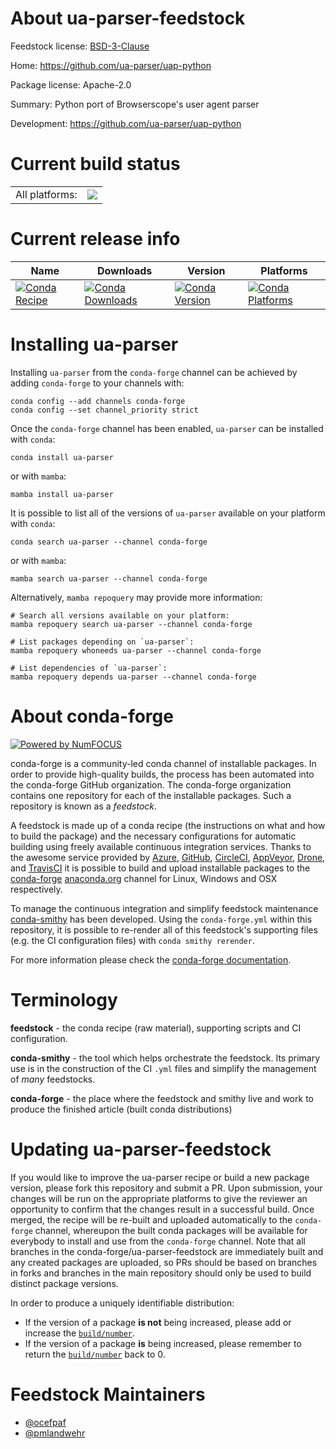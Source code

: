 About ua-parser-feedstock
=========================

Feedstock license: [BSD-3-Clause](https://github.com/conda-forge/ua-parser-feedstock/blob/main/LICENSE.txt)

Home: https://github.com/ua-parser/uap-python

Package license: Apache-2.0

Summary: Python port of Browserscope's user agent parser

Development: https://github.com/ua-parser/uap-python

Current build status
====================


<table><tr><td>All platforms:</td>
    <td>
      <a href="https://dev.azure.com/conda-forge/feedstock-builds/_build/latest?definitionId=4797&branchName=main">
        <img src="https://dev.azure.com/conda-forge/feedstock-builds/_apis/build/status/ua-parser-feedstock?branchName=main">
      </a>
    </td>
  </tr>
</table>

Current release info
====================

| Name | Downloads | Version | Platforms |
| --- | --- | --- | --- |
| [![Conda Recipe](https://img.shields.io/badge/recipe-ua--parser-green.svg)](https://anaconda.org/conda-forge/ua-parser) | [![Conda Downloads](https://img.shields.io/conda/dn/conda-forge/ua-parser.svg)](https://anaconda.org/conda-forge/ua-parser) | [![Conda Version](https://img.shields.io/conda/vn/conda-forge/ua-parser.svg)](https://anaconda.org/conda-forge/ua-parser) | [![Conda Platforms](https://img.shields.io/conda/pn/conda-forge/ua-parser.svg)](https://anaconda.org/conda-forge/ua-parser) |

Installing ua-parser
====================

Installing `ua-parser` from the `conda-forge` channel can be achieved by adding `conda-forge` to your channels with:

```
conda config --add channels conda-forge
conda config --set channel_priority strict
```

Once the `conda-forge` channel has been enabled, `ua-parser` can be installed with `conda`:

```
conda install ua-parser
```

or with `mamba`:

```
mamba install ua-parser
```

It is possible to list all of the versions of `ua-parser` available on your platform with `conda`:

```
conda search ua-parser --channel conda-forge
```

or with `mamba`:

```
mamba search ua-parser --channel conda-forge
```

Alternatively, `mamba repoquery` may provide more information:

```
# Search all versions available on your platform:
mamba repoquery search ua-parser --channel conda-forge

# List packages depending on `ua-parser`:
mamba repoquery whoneeds ua-parser --channel conda-forge

# List dependencies of `ua-parser`:
mamba repoquery depends ua-parser --channel conda-forge
```


About conda-forge
=================

[![Powered by
NumFOCUS](https://img.shields.io/badge/powered%20by-NumFOCUS-orange.svg?style=flat&colorA=E1523D&colorB=007D8A)](https://numfocus.org)

conda-forge is a community-led conda channel of installable packages.
In order to provide high-quality builds, the process has been automated into the
conda-forge GitHub organization. The conda-forge organization contains one repository
for each of the installable packages. Such a repository is known as a *feedstock*.

A feedstock is made up of a conda recipe (the instructions on what and how to build
the package) and the necessary configurations for automatic building using freely
available continuous integration services. Thanks to the awesome service provided by
[Azure](https://azure.microsoft.com/en-us/services/devops/), [GitHub](https://github.com/),
[CircleCI](https://circleci.com/), [AppVeyor](https://www.appveyor.com/),
[Drone](https://cloud.drone.io/welcome), and [TravisCI](https://travis-ci.com/)
it is possible to build and upload installable packages to the
[conda-forge](https://anaconda.org/conda-forge) [anaconda.org](https://anaconda.org/)
channel for Linux, Windows and OSX respectively.

To manage the continuous integration and simplify feedstock maintenance
[conda-smithy](https://github.com/conda-forge/conda-smithy) has been developed.
Using the ``conda-forge.yml`` within this repository, it is possible to re-render all of
this feedstock's supporting files (e.g. the CI configuration files) with ``conda smithy rerender``.

For more information please check the [conda-forge documentation](https://conda-forge.org/docs/).

Terminology
===========

**feedstock** - the conda recipe (raw material), supporting scripts and CI configuration.

**conda-smithy** - the tool which helps orchestrate the feedstock.
                   Its primary use is in the construction of the CI ``.yml`` files
                   and simplify the management of *many* feedstocks.

**conda-forge** - the place where the feedstock and smithy live and work to
                  produce the finished article (built conda distributions)


Updating ua-parser-feedstock
============================

If you would like to improve the ua-parser recipe or build a new
package version, please fork this repository and submit a PR. Upon submission,
your changes will be run on the appropriate platforms to give the reviewer an
opportunity to confirm that the changes result in a successful build. Once
merged, the recipe will be re-built and uploaded automatically to the
`conda-forge` channel, whereupon the built conda packages will be available for
everybody to install and use from the `conda-forge` channel.
Note that all branches in the conda-forge/ua-parser-feedstock are
immediately built and any created packages are uploaded, so PRs should be based
on branches in forks and branches in the main repository should only be used to
build distinct package versions.

In order to produce a uniquely identifiable distribution:
 * If the version of a package **is not** being increased, please add or increase
   the [``build/number``](https://docs.conda.io/projects/conda-build/en/latest/resources/define-metadata.html#build-number-and-string).
 * If the version of a package **is** being increased, please remember to return
   the [``build/number``](https://docs.conda.io/projects/conda-build/en/latest/resources/define-metadata.html#build-number-and-string)
   back to 0.

Feedstock Maintainers
=====================

* [@ocefpaf](https://github.com/ocefpaf/)
* [@pmlandwehr](https://github.com/pmlandwehr/)

